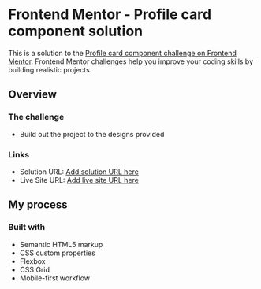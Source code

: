 # Frontend Mentor - Profile card component solution

This is a solution to the [Profile card component challenge on Frontend Mentor](https://www.frontendmentor.io/challenges/profile-card-component-cfArpWshJ). Frontend Mentor challenges help you improve your coding skills by building realistic projects. 

## Overview

### The challenge

- Build out the project to the designs provided

### Links

- Solution URL: [Add solution URL here](https://www.frontendmentor.io/solutions/mobile-first-responsive-site-using-flexbox-and-media-query-hc-WHFtzH)
- Live Site URL: [Add live site URL here](https://dariachi85.github.io/profile_card/)

## My process

### Built with

- Semantic HTML5 markup
- CSS custom properties
- Flexbox
- CSS Grid
- Mobile-first workflow
